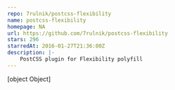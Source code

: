 ```yaml
---
repo: 7rulnik/postcss-flexibility
name: postcss-flexibility
homepage: NA
url: https://github.com/7rulnik/postcss-flexibility
stars: 296
starredAt: 2016-01-27T21:36:00Z
description: |-
    PostCSS plugin for Flexibility polyfill
---
```


[object Object]
